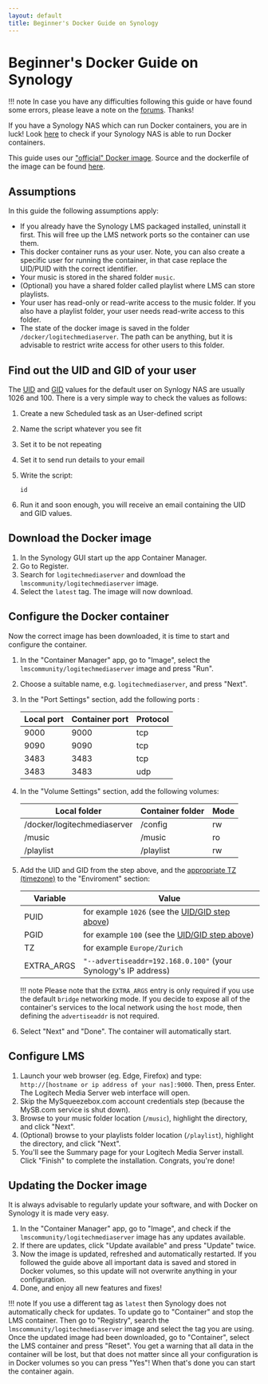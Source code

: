 ```yaml
---
layout: default
title: Beginner's Docker Guide on Synology
---
```


# Beginner's Docker Guide on Synology

!!! note
    In case you have any difficulties following this guide or have found some errors, please leave a note on the [forums](https://forums.slimdevices.com/forum/developer-forums/developers/1668265-documentation-update-call-for-volunteers). Thanks!

If you have a Synology NAS which can run Docker containers, you are in luck! Look [here](https://www.synology.com/en-global/dsm/packages/ContainerManager) to check if your Synology NAS is able to run Docker containers.

This guide uses our ["official" Docker image](https://hub.docker.com/r/lmscommunity/logitechmediaserver/). Source and the dockerfile of the image can be found [here](https://github.com/Logitech/slimserver-platforms/tree/HEAD/Docker).

## Assumptions

In this guide the following assumptions apply:

- If you already have the Synology LMS packaged installed, uninstall it first. This will free up the LMS network ports so the container can use them.
- This docker container runs as your user. Note, you can also create a specific user for running the container, in that case replace the UID/PUID with the correct identifier.
- Your music is stored in the shared folder `music`.
- (Optional) you have a shared folder called playlist where LMS can store playlists.
- Your user has read-only or read-write access to the music folder. If you also have a playlist folder, your user needs read-write access to this folder.
- The state of the docker image is saved in the folder `/docker/logitechmediaserver`. The path can be anything, but it is advisable to restrict write access for other users to this folder.

## Find out the UID and GID of your user

The [UID](https://en.wikipedia.org/wiki/User_identifier) and [GID](https://en.wikipedia.org/wiki/Group_identifier) values for the default user on Synlogy NAS are usually 1026 and 100. There is a very simple way to check the values as follows\:

1. Create a new Scheduled task as an User-defined script
2. Name the script whatever you see fit
3. Set it to be not repeating
4. Set it to send run details to your email
5. Write the script\:

    ```
    id
    ```

6. Run it and soon enough, you will receive an email containing the UID and GID values.

## Download the Docker image

1. In the Synology GUI start up the app Container Manager.
2. Go to Register.
3. Search for `logitechmediaserver` and download the `lmscommunity/logitechmediaserver` image.
4. Select the `latest` tag. The image will now download.

## Configure the Docker container

Now the correct image has been downloaded, it is time to start and configure the container.

1. In the "Container Manager" app, go to "Image", select the `lmscommunity/logitechmediaserver` image and press "Run".
2. Choose a suitable name, e.g. `logitechmediaserver`, and press "Next".
3. In the "Port Settings" section, add the following ports :

    | Local port | Container port | Protocol |
    | --- | --- | --- |
    | 9000 | 9000 | tcp |
    | 9090 | 9090 | tcp |
    | 3483 | 3483 | tcp |
    | 3483 | 3483 | udp |

4. In the "Volume Settings" section, add the following volumes:

    | Local folder | Container folder | Mode |
    | --- | --- | --- |
    | /docker/logitechmediaserver | /config | rw |
    | /music | /music | ro |
    | /playlist | /playlist | rw |

5. Add the UID and GID from the step above, and the [appropriate TZ (timezone)](https://en.wikipedia.org/wiki/List_of_tz_database_time_zones) to the "Enviroment" section:

    | Variable | Value |
    | --- | --- |
    | PUID | for example `1026` (see the [UID/GID step above](#find-out-the-uid-and-gid-of-your-user)) |
    | PGID | for example `100` (see the [UID/GID step above](#find-out-the-uid-and-gid-of-your-user)) |
    | TZ | for example `Europe/Zurich` |
    | EXTRA_ARGS | `"--advertiseaddr=192.168.0.100"` (your Synology's IP address) |

    !!! note
        Please note that the `EXTRA_ARGS` entry is only required if you use the default `bridge` networking mode. If you decide to expose all of the container's services to the local network using the `host` mode, then defining the `advertiseaddr` is not required.

6. Select "Next" and "Done". The container will automatically start.

## Configure LMS

1. Launch your web browser (eg. Edge, Firefox) and type: `http://[hostname or ip address of your nas]:9000`. Then, press Enter. The Logitech Media Server web interface will open.
2. Skip the MySqueezebox.com account credentials step (because the MySB.com service is shut down).
3. Browse to your music folder location (`/music`), highlight the directory, and click "Next".
4. (Optional) browse to your playlists folder location (`/playlist`), highlight the directory, and click "Next".
5. You'll see the Summary page for your Logitech Media Server install. Click "Finish" to complete the installation. Congrats, you're done!

## Updating the Docker image

It is always advisable to regularly update your software, and with Docker on Synology it is made very easy.

1. In the "Container Manager" app, go to "Image", and check if the `lmscommunity/logitechmediaserver` image has any updates available.
2. If there are updates, click "Update available" and press "Update" twice.
3. Now the image is updated, refreshed and automatically restarted. If you followed the guide above all important data is saved and stored in Docker volumes, so this update will not overwrite anything in your configuration.
4. Done, and enjoy all new features and fixes!

!!! note
    If you use a different tag as `latest` then Synology does not automatically check for updates. To update go to "Container" and stop the LMS container. Then go to "Registry", search the `lmscommunity/logitechmediaserver` image and select the tag you are using. Once the updated image had been downloaded, go to "Container", select the LMS container and press "Reset". You get a warning that all data in the container will be lost, but that does not matter since all your configuration is in Docker volumes so you can press "Yes"! When that's done you can start the container again.
